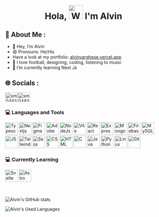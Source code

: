 <h1 align="center"> Hola, <img src="https://raw.githubusercontent.com/nixin72/nixin72/master/wave.gif" 
         alt="Waving hand animated gif"
         height="45"
         width="45" /> I'm Alvin </h1>

## 💫 About Me :
- 👋 Hey, I’m Alvin
- 😄 Pronouns: He/His
- Have a look at my portfolio: [alvinvarghese.vercel.app](https://alvinvarghese.vercel.app)
- 👀 I love football, designing, coding, listening to music
- 🌱 I’m currently learning Next Js
  
## 🌐 Socials :
<p align="left">
<a href="https://github.com/alvin1904" target="blank"><img align="center" src="https://raw.githubusercontent.com/rahuldkjain/github-profile-readme-generator/master/src/images/icons/Social/github.svg" alt="sm0483" height="30" width="40" /></a><a href="https://www.linkedin.com/in/alvin-varghese19
/" target="blank"><img align="center" src="https://raw.githubusercontent.com/rahuldkjain/github-profile-readme-generator/master/src/images/icons/Social/linked-in-alt.svg" alt="sm0483" height="30" width="40" /></a>
</p>

### 💻 Languages and Tools
<p align="left">
<img src="https://raw.githubusercontent.com/alvin1904/skill-icons/main/icons/TypeScript.svg" alt="Typescript" width="40" height="40"/>
<img src="https://raw.githubusercontent.com/alvin1904/skill-icons/main/icons/NextJS-Dark.svg" alt="Nextjs" width="40" height="40"/>
<img src="https://raw.githubusercontent.com/alvin1904/skill-icons/main/icons/Figma-Dark.svg" alt="Figma" width="40" height="40"/>
<img src="https://raw.githubusercontent.com/alvin1904/skill-icons/main/icons/Photoshop.svg" alt="Adobe Photoshop" width="40" height="40" />
<img src="https://raw.githubusercontent.com/alvin1904/skill-icons/main/icons/NodeJS-Dark.svg" alt="NodeJs" width="40" height="40"/>
<img src="https://raw.githubusercontent.com/alvin1904/skill-icons/main/icons/Vite-Dark.svg" alt="Vite" width="40" height="40"/>
<img src="https://raw.githubusercontent.com/alvin1904/skill-icons/main/icons/React-Dark.svg" alt="React" width="40" height="40"/>
<img src="https://raw.githubusercontent.com/alvin1904/skill-icons/main/icons/ExpressJS-Dark.svg" alt="Express" width="40" height="40"/>
<img src="https://raw.githubusercontent.com/alvin1904/skill-icons/main/icons/MongoDB.svg" alt="MongoDB" width="40" height="40"/>
<img src="https://raw.githubusercontent.com/alvin1904/skill-icons/main/icons/Firebase-Dark.svg" alt="Firebase" width="40" height="40"/>
<img src="https://raw.githubusercontent.com/alvin1904/skill-icons/main/icons/MySQL-Dark.svg" alt="MySQL" width="40" height="40"/>
<img src="https://raw.githubusercontent.com/alvin1904/skill-icons/main/icons/JavaScript.svg" alt="JS" width="40" height="40"/>
<img src="https://raw.githubusercontent.com/alvin1904/skill-icons/main/icons/TailwindCSS-Dark.svg" alt="TailwindCSS" width="40" height="40" />
<img src="https://raw.githubusercontent.com/alvin1904/skill-icons/main/icons/Sass.svg" alt="Sass" width="40" height="40"/>
<img src="https://raw.githubusercontent.com/alvin1904/skill-icons/main/icons/CSS.svg" alt="CSS" width="40" height="40"/>
<img src="https://raw.githubusercontent.com/alvin1904/skill-icons/main/icons/HTML.svg" alt="HTML" width="40" height="40"/>
<img src="https://raw.githubusercontent.com/alvin1904/skill-icons/main/icons/C.svg" alt="C" width="40" height="40"/>
<img src="https://raw.githubusercontent.com/alvin1904/skill-icons/main/icons/Java-Dark.svg" alt="Java" width="40" height="40"/>
<img src="https://raw.githubusercontent.com/alvin1904/skill-icons/main/icons/Python-Dark.svg" alt="Python" height="40" width="40" />
<img src="https://raw.githubusercontent.com/alvin1904/skill-icons/main/icons/Linux-Dark.svg" alt="Linux" width="40" height="40"/>
<img src="https://raw.githubusercontent.com/alvin1904/skill-icons/main/icons/Git.svg" alt="Git" width="40" height="40"/>
</p>

### 💻 Currently Learning
<p align="left">
<img src="https://raw.githubusercontent.com/alvin1904/skill-icons/main/icons/Svelte.svg" alt="Svelte" width="40" height="40"/>
<img src="https://raw.githubusercontent.com/alvin1904/skill-icons/main/icons/Astro.svg" alt="Astro" width="40" height="40"/>
</p>

<br>

![Alvin's GitHub stats](https://github-readme-stats-sigma-five.vercel.app/api?username=alvin1904&show_icons=true&theme=prussian)

![Alvin's Used Languages](https://github-readme-stats-sigma-five.vercel.app/api/top-langs/?username=alvin1904&layout=compact&theme=prussian)
<br>


